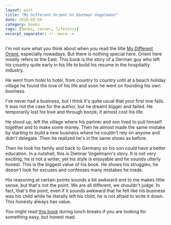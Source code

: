 ```yaml
---
layout: post
title: "My Different Orient bt Dietmar Vogelmann"
date: 2018-XX-XX
category: books
tags: [books, career, lifestory]
excerpt_separator: <!--more-->
---
```

I'm not sure what you think about when you read the title [My Different Orient](https://amzn.to/2WcMX0H), especially nowadays. But there is nothing special here. Orient here mostly refers to the East. This book is the story of a German guy who left his country quite early in his life to build his resume in the hospitality industry.
<!--more-->
He went from hotel to hotel, from country to country until at a beach holiday village he found the love of his life and soon he went on founding his own business.

I've never had a business, but I think it's quite usual that your first one fails. It was not the case for the author, but he dreamt bigger and failed. He temporarily lost his love and through booze, it almost cost his life.

He stood up, left the village where his partner and son lived to pull himself together and to make some money. Then he almost made the same mistake by starting to build a new business where he couldn't rely on anyone and didn't delegate. Then he realized he's in the same shoes as before.

Then he took his family and back to Germany so his son could have a better education. In a nutshell, this is Dietmar Vogelmann's story. It is not very exciting, he is not a writer, yet his style is enjoyable and he sounds utterly honest. This is the biggest value of his book. He shows his struggles, he doesn't look for excuses and confesses many mistakes he made.

His reasoning at certain points sounds a bit awkward and to me makes little sense, but that's not the point. We are all different, we shouldn't judge. In fact, that's the point, even if it sounds awkward that he felt like his business was his child while he literally left his child, he is not afraid to write it down. This honesty always has value.

You might read [this book](https://amzn.to/2WcMX0H) during lunch breaks if you are looking for something easy, but honest read.
